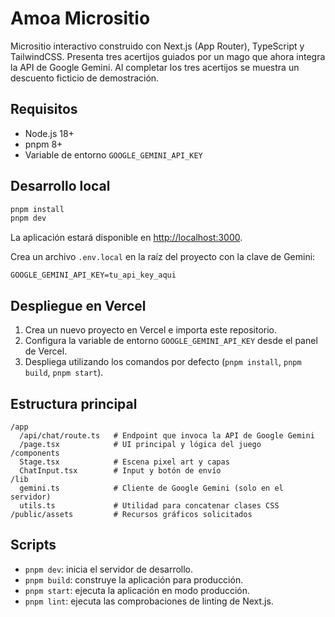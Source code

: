 # Amoa Micrositio

Micrositio interactivo construido con Next.js (App Router), TypeScript y TailwindCSS. Presenta tres acertijos guiados por un mago que ahora integra la API de Google Gemini. Al completar los tres acertijos se muestra un descuento ficticio de demostración.

## Requisitos

- Node.js 18+
- pnpm 8+
- Variable de entorno `GOOGLE_GEMINI_API_KEY`

## Desarrollo local

```bash
pnpm install
pnpm dev
```

La aplicación estará disponible en [http://localhost:3000](http://localhost:3000).

Crea un archivo `.env.local` en la raíz del proyecto con la clave de Gemini:

```
GOOGLE_GEMINI_API_KEY=tu_api_key_aqui
```

## Despliegue en Vercel

1. Crea un nuevo proyecto en Vercel e importa este repositorio.
2. Configura la variable de entorno `GOOGLE_GEMINI_API_KEY` desde el panel de Vercel.
3. Despliega utilizando los comandos por defecto (`pnpm install`, `pnpm build`, `pnpm start`).

## Estructura principal

```
/app
  /api/chat/route.ts   # Endpoint que invoca la API de Google Gemini
  /page.tsx            # UI principal y lógica del juego
/components
  Stage.tsx            # Escena pixel art y capas
  ChatInput.tsx        # Input y botón de envío
/lib
  gemini.ts            # Cliente de Google Gemini (solo en el servidor)
  utils.ts             # Utilidad para concatenar clases CSS
/public/assets         # Recursos gráficos solicitados
```

## Scripts

- `pnpm dev`: inicia el servidor de desarrollo.
- `pnpm build`: construye la aplicación para producción.
- `pnpm start`: ejecuta la aplicación en modo producción.
- `pnpm lint`: ejecuta las comprobaciones de linting de Next.js.
